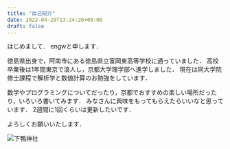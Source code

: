 ```yaml
---
title: "自己紹介"
date: 2022-04-29T13:24:26+09:00
draft: false
---
```


はじめまして．
engwと申します．

徳島県出身で，阿南市にある徳島県立富岡東高等学校に通っていました．
高校卒業後は1年間東京で浪人し，京都大学理学部へ進学しました．
現在は同大学院修士課程で解析学と数値計算のお勉強をしています．

数学やプログラミングについてだったり，京都でおすすめの楽しい場所だったり，いろいろ書いてみます．
みなさんに興味をもってもらえたらいいなと思っています．
2週間に1回くらいは更新したいです．

よろしくお願いいたします．

![下鴨神社](/simogamo.jpg)

